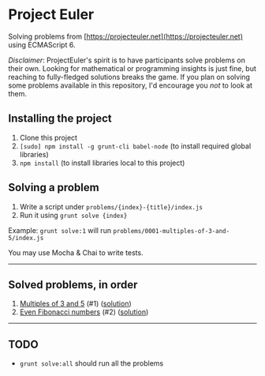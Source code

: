 # Project Euler

Solving problems from [https://projecteuler.net](https://projecteuler.net) using
ECMAScript 6.

*Disclaimer*: ProjectEuler's spirit is to have participants solve problems on
their own. Looking for mathematical or programming insights is just fine, but
reaching to fully-fledged solutions breaks the game. If you plan on solving some
problems available in this repository, I'd encourage you *not* to look at them.

## Installing the project

1. Clone this project
2. `[sudo] npm install -g grunt-cli babel-node` (to install required global libraries)
3. `npm install` (to install libraries local to this project)

## Solving a problem

1. Write a script under `problems/{index}-{title}/index.js`
2. Run it using `grunt solve {index}`

Example: `grunt solve:1` will run `problems/0001-multiples-of-3-and-5/index.js`

You may use Mocha & Chai to write tests.

---

## Solved problems, in order

1. [Multiples of 3 and 5](https://projecteuler.net/problem=1) (#1) ([solution](problems/0001-multiples-of-3-and-5/))
2. [Even Fibonacci numbers](https://projecteuler.net/problem=2) (#2) ([solution](problems/0002-even-fibonacci-numbers/))

---

## TODO

* `grunt solve:all` should run all the problems
